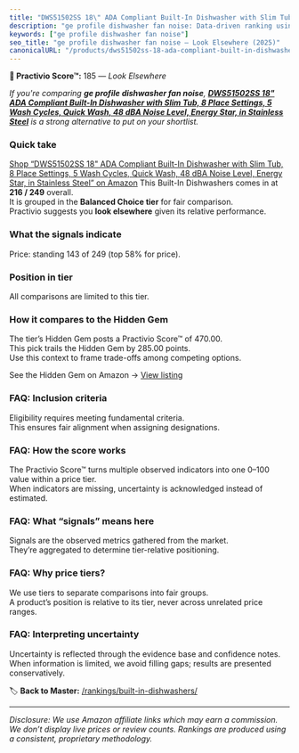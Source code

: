 ```yaml
---
title: "DWS51502SS 18\" ADA Compliant Built-In Dishwasher with Slim Tub, 8 Place Settings, 5 Wash Cycles, Quick Wash, 48 dBA Noise Level, Energy Star, in Stainless Steel"
description: "ge profile dishwasher fan noise: Data-driven ranking using the Practivio Score™. Positioned by quality, value, demand, findability, momentum."
keywords: ["ge profile dishwasher fan noise"]
seo_title: "ge profile dishwasher fan noise — Look Elsewhere (2025)"
canonicalURL: "/products/dws51502ss-18-ada-compliant-built-in-dishwasher-with-slim-tub-8-place-settings-5-wash-cycles-quick-wash-48-dba-noise-level-energy-star-in-stainless-steel-B08LY9RRB7/"
---
```


**🚫 Practivio Score™:** 185 — _Look Elsewhere_


*If you're comparing **ge profile dishwasher fan noise**, **[DWS51502SS 18" ADA Compliant Built-In Dishwasher with Slim Tub, 8 Place Settings, 5 Wash Cycles, Quick Wash, 48 dBA Noise Level, Energy Star, in Stainless Steel](https://www.amazon.com/dp/B08LY9RRB7?tag=practivio-20)** is a strong alternative to put on your shortlist.*
### Quick take
[Shop “DWS51502SS 18" ADA Compliant Built-In Dishwasher with Slim Tub, 8 Place Settings, 5 Wash Cycles, Quick Wash, 48 dBA Noise Level, Energy Star, in Stainless Steel” on Amazon](https://www.amazon.com/dp/B08LY9RRB7?tag=practivio-20)
This Built-In Dishwashers comes in at **216 / 249** overall.  
It is grouped in the **Balanced Choice tier** for fair comparison.  
Practivio suggests you **look elsewhere** given its relative performance.

### What the signals indicate
Price: standing 143 of 249 (top 58% for price).  

### Position in tier
All comparisons are limited to this tier.

### How it compares to the Hidden Gem
The tier’s Hidden Gem posts a Practivio Score™ of 470.00.  
This pick trails the Hidden Gem by 285.00 points.  
Use this context to frame trade-offs among competing options.  

See the Hidden Gem on Amazon → [View listing](https://www.amazon.com/dp/B01MQGDIAR?tag=practivio-20)

### FAQ: Inclusion criteria
Eligibility requires meeting fundamental criteria.  
This ensures fair alignment when assigning designations.

### FAQ: How the score works
The Practivio Score™ turns multiple observed indicators into one 0–100 value within a price tier.  
When indicators are missing, uncertainty is acknowledged instead of estimated.

### FAQ: What “signals” means here
Signals are the observed metrics gathered from the market.  
They’re aggregated to determine tier-relative positioning.

### FAQ: Why price tiers?
We use tiers to separate comparisons into fair groups.  
A product’s position is relative to its tier, never across unrelated price ranges.

### FAQ: Interpreting uncertainty
Uncertainty is reflected through the evidence base and confidence notes.  
When information is limited, we avoid filling gaps; results are presented conservatively.


🏷️ **Back to Master:** [/rankings/built-in-dishwashers/](/rankings/built-in-dishwashers/)

---
_Disclosure: We use Amazon affiliate links which may earn a commission. We don’t display live prices or review counts. Rankings are produced using a consistent, proprietary methodology._
